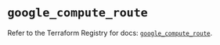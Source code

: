 # `google_compute_route`

Refer to the Terraform Registry for docs: [`google_compute_route`](https://registry.terraform.io/providers/hashicorp/google-beta/6.41.0/docs/resources/google_compute_route).
